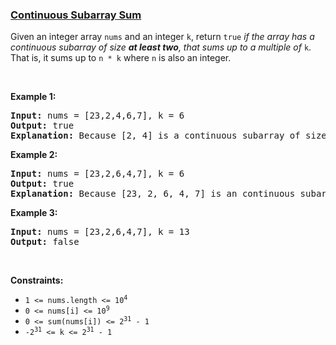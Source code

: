 ### [Continuous Subarray Sum](https://leetcode.com/problems/continuous-subarray-sum)

<p>Given an integer array <code>nums</code> and an integer <code>k</code>, return <code>true</code> <em>if the array has a continuous subarray of size <strong>at least two</strong>, that sums up to a multiple of</em> <code>k</code>. That is, it sums up to <code>n * k</code> where <code>n</code> is also an integer.</p>

<p>&nbsp;</p>
<p><strong>Example 1:</strong></p>

<pre>
<strong>Input:</strong> nums = [23,2,4,6,7], k = 6
<strong>Output:</strong> true
<strong>Explanation:</strong> Because [2, 4] is a continuous subarray of size 2 and sums up to 6.
</pre>

<p><strong>Example 2:</strong></p>

<pre>
<strong>Input:</strong> nums = [23,2,6,4,7], k = 6
<strong>Output:</strong> true
<strong>Explanation:</strong> Because [23, 2, 6, 4, 7] is an continuous subarray of size 5 and sums up to 42.
</pre>

<p><strong>Example 3:</strong></p>

<pre>
<strong>Input:</strong> nums = [23,2,6,4,7], k = 13
<strong>Output:</strong> false
</pre>

<p>&nbsp;</p>
<p><strong>Constraints:</strong></p>

<ul>
	<li><code>1 &lt;= nums.length &lt;= 10<sup>4</sup></code></li>
	<li><code>0 &lt;= nums[i] &lt;= 10<sup>9</sup></code></li>
	<li><code>0 &lt;= sum(nums[i]) &lt;= 2<sup>31</sup> - 1</code></li>
	<li><code>-2<sup>31</sup> &lt;= k &lt;= 2<sup>31</sup> - 1</code></li>
</ul>
